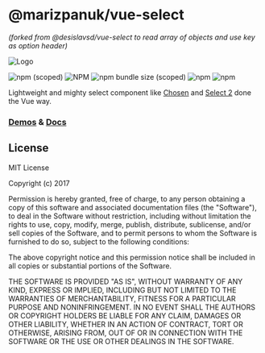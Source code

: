 # @marizpanuk/vue-select
*(forked from @desislavsd/vue-select to read array of objects and use key as option header)*

![Logo](public/vue-select.png)

![npm (scoped)](https://img.shields.io/npm/v/@desislavsd/vue-select.svg) ![NPM](https://img.shields.io/npm/l/@desislavsd/vue-select.svg) ![npm bundle size (scoped)](https://img.shields.io/bundlephobia/minzip/@desislavsd/vue-select.svg) ![npm](https://img.shields.io/npm/dw/@desislavsd/vue-select.svg) ![npm](https://img.shields.io/npm/dt/@desislavsd/vue-select.svg)

Lightweight and mighty select component like [Chosen](https://harvesthq.github.io/chosen/) and [Select 2](https://select2.org/) done the Vue way.

### [Demos](https://jsfiddle.net/desislavsd/es2n6py0/) & [Docs](https://desislavsd.gitbook.io/vue-select/)


## License

MIT License

Copyright (c) 2017

Permission is hereby granted, free of charge, to any person obtaining a copy of this software and associated documentation files (the "Software"), to deal in the Software without restriction, including without limitation the rights to use, copy, modify, merge, publish, distribute, sublicense, and/or sell copies of the Software, and to permit persons to whom the Software is furnished to do so, subject to the following conditions:

The above copyright notice and this permission notice shall be included in all copies or substantial portions of the Software.

THE SOFTWARE IS PROVIDED "AS IS", WITHOUT WARRANTY OF ANY KIND, EXPRESS OR IMPLIED, INCLUDING BUT NOT LIMITED TO THE WARRANTIES OF MERCHANTABILITY, FITNESS FOR A PARTICULAR PURPOSE AND NONINFRINGEMENT. IN NO EVENT SHALL THE AUTHORS OR COPYRIGHT HOLDERS BE LIABLE FOR ANY CLAIM, DAMAGES OR OTHER LIABILITY, WHETHER IN AN ACTION OF CONTRACT, TORT OR OTHERWISE, ARISING FROM, OUT OF OR IN CONNECTION WITH THE SOFTWARE OR THE USE OR OTHER DEALINGS IN THE SOFTWARE.